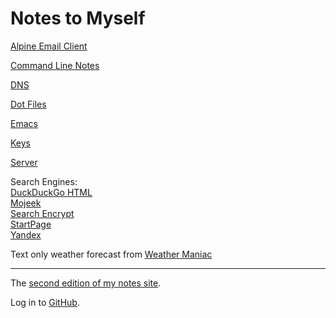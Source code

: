 # Notes to Myself

[Alpine Email Client](alpine.md)

[Command Line Notes](cli.md)

[DNS](dns.md)

[Dot Files](dot.md)

[Emacs](emacs.md)

[Keys](keys.md)

[Server](server.md)

Search Engines:  
[DuckDuckGo HTML](https://duckduckgo.com/html/?kae=b&kg=p)  
[Mojeek](https://www.mojeek.com/)  
[Search Encrypt](https://www.searchencrypt.com/)  
[StartPage](https://www.startpage.com/)  
[Yandex](https://www.yandex.com/)

Text only weather forecast from [Weather Maniac](http://weather.maniac.com/)

- - - 
The [second edition of my notes site](https://git.oldfolio.org/notes2e/).

Log in to [GitHub](https://github.com/login).
